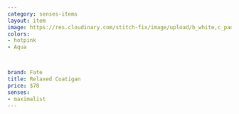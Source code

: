 ```yaml
---
category: senses-items
layout: item
image: https://res.cloudinary.com/stitch-fix/image/upload/b_white,c_pad,dpr_1.0,f_auto,h_150,q_auto,w_150/v1698389756/pwrtno2ehlvnfjwild3k.jpg
colors: 
- hotpink
- Aqua



brand: Fate
title: Relaxed Coatigan
price: $78
senses:
- maximalist
---
```







